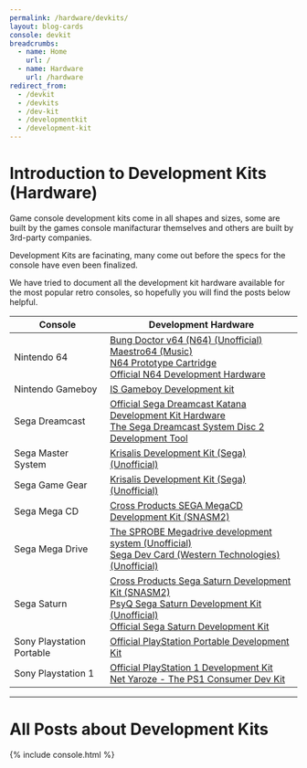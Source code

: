 ```yaml
---
permalink: /hardware/devkits/
layout: blog-cards
console: devkit
breadcrumbs:
  - name: Home
    url: /
  - name: Hardware
    url: /hardware
redirect_from:
  - /devkit
  - /devkits
  - /dev-kit
  - /developmentkit
  - /development-kit
---
```


# Introduction to Development Kits (Hardware)
Game console development kits come in all shapes and sizes, some are built by the games console manifacturar themselves and others are built by 3rd-party companies.

Development Kits are facinating, many come out before the specs for the console have even been finalized. 

We have tried to document all the development kit hardware available for the most popular retro consoles, so hopefully you will find the posts below helpful.

Console | Development Hardware
---|---
Nintendo 64 | [Bung Doctor v64 (N64) (Unofficial)](https://www.retroreversing.com/Bung-Doctor-v64/) <br /> [Maestro64 (Music)](https://www.retroreversing.com/maestro64/) <br /> [N64 Prototype Cartridge](https://www.retroreversing.com/n64-prototype-cartridge-information/) <br /> [Official N64 Development Hardware](https://www.retroreversing.com/official-n64-devkit/)
Nintendo Gameboy | [IS Gameboy Development kit](https://www.retroreversing.com/gameboy-development-kit-hardware/)
Sega Dreamcast | [Official Sega Dreamcast Katana Development Kit Hardware](https://www.retroreversing.com/Sega-Dreamcast-Katana-Development-Kit) <br /> [The Sega Dreamcast System Disc 2 Development Tool](https://www.retroreversing.com/Sega-Dreamcast-System-Disc-2)
Sega Master System | [Krisalis Development Kit (Sega) (Unofficial)](https://www.retroreversing.com/krisalis-development-kit-(sega)/)
Sega Game Gear | [Krisalis Development Kit (Sega) (Unofficial)](https://www.retroreversing.com/krisalis-development-kit-(sega)/)
Sega Mega CD | [Cross Products SEGA MegaCD Development Kit (SNASM2)](https://www.retroreversing.com/snasm2-cross-products)
Sega Mega Drive | [The SPROBE Megadrive development system (Unofficial)](https://www.retroreversing.com/sprobe-megadrive/) <br /> [Sega Dev Card (Western Technologies) (Unofficial)](https://www.retroreversing.com/sega-dev-card)
Sega Saturn | [Cross Products Sega Saturn Development Kit (SNASM2)](https://www.retroreversing.com/snasm2-sega-saturn/) <br /> [PsyQ Sega Saturn Development Kit (Unofficial)](https://www.retroreversing.com/psyq-sega-saturn/) <br /> [Official Sega Saturn Development Kit](https://www.retroreversing.com/sega-saturn-programming-box/)
Sony Playstation Portable | [Official PlayStation Portable Development Kit](https://www.retroreversing.com/official-psp-devkit)
Sony Playstation 1 | [Official PlayStation 1 Development Kit](https://www.retroreversing.com/official-playStation-devkit) <br /> [Net Yaroze - The PS1 Consumer Dev Kit](https://www.retroreversing.com/net-yaroze)

---
# All Posts about Development Kits

<div>
{% include console.html %}
</div>
